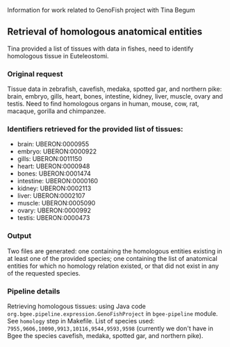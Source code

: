 Information for work related to GenoFish project with Tina Begum

## Retrieval of homologous anatomical entities

Tina provided a list of tissues with data in fishes, need to identify homologous tissue in Euteleostomi.

### Original request

Tissue data in zebrafish, cavefish, medaka, spotted gar, and northern pike: brain, embryo, gills,
heart, bones, intestine, kidney, liver, muscle, ovary and testis.
Need to find homologous organs in human, mouse, cow, rat, macaque, gorilla and chimpanzee.

### Identifiers retrieved for the provided list of tissues:

* brain: UBERON:0000955
* embryo: UBERON:0000922
* gills: UBERON:0011150
* heart: UBERON:0000948
* bones: UBERON:0001474
* intestine: UBERON:0000160
* kidney: UBERON:0002113
* liver: UBERON:0002107
* muscle: UBERON:0005090
* ovary: UBERON:0000992
* testis: UBERON:0000473

### Output

Two files are generated: one containing the homologous entities existing in at least one of the provided species;
one containing the list of anatomical entities for which no homology relation existed, or that did not exist
in any of the requested species.

### Pipeline details

Retrieving homologous tissues: using Java code `org.bgee.pipeline.expression.GenoFishProject`
in `bgee-pipeline` module. See `homology` step in Makefile. List of species used:
`7955,9606,10090,9913,10116,9544,9593,9598` (currently we don't have in Bgee the species cavefish,
medaka, spotted gar, and northern pike).